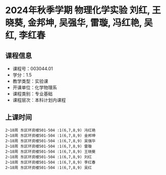 # 2024年秋季学期 物理化学实验 刘红, 王晓葵, 金邦坤, 吴强华, 雷璇, 冯红艳, 吴红, 李红春






## 课程信息

- 课程号：003044.01
- 学分：1.5
- 教学类型：实验课
- 开课单位：化学物理系
- 课程类别：专业基础
- 课程层次：本科计划内课程

## 上课时间

```
2~18周 东区环资楼501-504 :1(6,7,8,9) 冯红艳
2~18周 东区环资楼501-504 :1(6,7,8,9) 金邦坤
2~18周 东区环资楼501-504 :1(6,7,8,9) 吴强华
2~18周 东区环资楼501-504 :1(6,7,8,9) 雷璇
2~18周 东区环资楼501-504 :1(6,7,8,9) 王晓葵
2~18周 东区环资楼501-504 :1(6,7,8,9) 刘红
2~18周 东区环资楼501-504 :1(6,7,8,9) 李红春
2~18周 东区环资楼501-504 :1(6,7,8,9) 吴红
```

